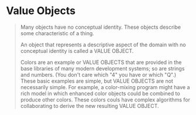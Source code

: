 # Value Objects

> Many objects have no conceptual identity. These objects describe some characteristic of a thing.
>
> An object that represents a descriptive aspect of the domain with no conceptual identity is called a VALUE OBJECT.
>
> Colors are an example or VALUE OBJECTS that are provided in the base libraries of many modern development systems; so are strings and numbers. (You don't care which "4" you have or which "Q".)
> These basic examples are simple, but VALUE OBJECTS are not necessarily simple. For example, a color-mixing program might have a rich model in which enhanced color objects could be combined to produce other colors. These colors couls have complex algorithms for collaborating to derive the new resulting VALUE OBJECT.
